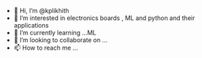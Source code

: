 - 👋 Hi, I’m @kplikhith 
- 👀 I’m interested in electronics boards , ML and python and their applications 
- 🌱 I’m currently learning ...ML 
- 💞️ I’m looking to collaborate on ...
- 📫 How to reach me ...

<!---
kplikhith/kplikhith is a ✨ special ✨ repository because its `README.md` (this file) appears on your GitHub profile.
You can click the Preview link to take a look at your changes.
--->
